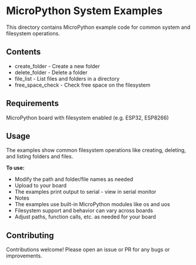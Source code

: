 # MicroPython System Examples

This directory contains MicroPython example code for common system and filesystem operations.

## Contents

- create_folder - Create a new folder
- delete_folder - Delete a folder
- file_list - List files and folders in a directory
- free_space_check - Check free space on the filesystem

## Requirements

MicroPython board with filesystem enabled (e.g. ESP32, ESP8266)

## Usage

The examples show common filesystem operations like creating, deleting, and listing folders and files.

**To use:**

- Modify the path and folder/file names as needed
- Upload to your board
- The examples print output to serial - view in serial monitor
- Notes
- The examples use built-in MicroPython modules like os and uos
- Filesystem support and behavior can vary across boards
- Adjust paths, function calls, etc. as needed for your board

## Contributing

Contributions welcome! Please open an issue or PR for any bugs or improvements.
